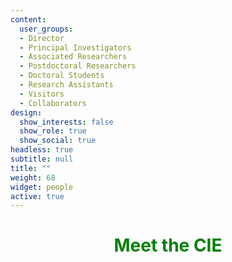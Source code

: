 ```yaml
---
content:
  user_groups:
  - Director
  - Principal Investigators
  - Associated Researchers
  - Postdoctoral Researchers
  - Doctoral Students
  - Research Assistants
  - Visitors
  - Collaborators
design:
  show_interests: false
  show_role: true
  show_social: true
headless: true
subtitle: null
title: ""
weight: 68
widget: people
active: true
---
```


<header>

<h1 style= "color:green"> Meet the CIE</h1>
</header>







